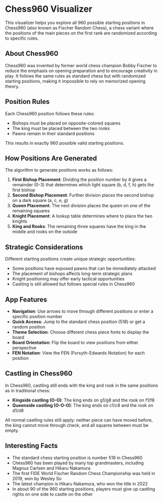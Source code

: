 # Chess960 Visualizer

This visualizer helps you explore all 960 possible starting positions in Chess960 (also known as Fischer Random Chess), a chess variant where the positions of the main pieces on the first rank are randomized according to specific rules.

## About Chess960

Chess960 was invented by former world chess champion Bobby Fischer to reduce the emphasis on opening preparation and to encourage creativity in play. It follows the same rules as standard chess but with randomized starting positions, making it impossible to rely on memorized opening theory.

## Position Rules

Each Chess960 position follows these rules:

- Bishops must be placed on opposite-colored squares
- The king must be placed between the two rooks
- Pawns remain in their standard positions

This results in exactly 960 possible valid starting positions.

## How Positions Are Generated

The algorithm to generate positions works as follows:

1. **First Bishop Placement**: Dividing the position number by 4 gives a remainder (0-3) that determines which light square (b, d, f, h) gets the first bishop
2. **Second Bishop Placement**: Further division places the second bishop on a dark square (a, c, e, g)
3. **Queen Placement**: The next division places the queen on one of the remaining squares
4. **Knight Placement**: A lookup table determines where to place the two knights
5. **King and Rooks**: The remaining three squares have the king in the middle and rooks on the outside

## Strategic Considerations

Different starting positions create unique strategic opportunities:

- Some positions have exposed pawns that can be immediately attacked
- The placement of bishops affects long-term strategic plans
- Knight positioning may offer early tactical opportunities
- Castling is still allowed but follows special rules in Chess960

## App Features

- **Navigation**: Use arrows to move through different positions or enter a specific position number
- **Quick Access**: Jump to the standard chess position (518) or get a random position
- **Theme Selection**: Choose different chess piece fonts to display the board
- **Board Orientation**: Flip the board to view positions from either perspective
- **FEN Notation**: View the FEN (Forsyth-Edwards Notation) for each position

## Castling in Chess960

In Chess960, castling still ends with the king and rook in the same positions as in traditional chess:

- **Kingside castling (O-O)**: The king ends on g1/g8 and the rook on f1/f8
- **Queenside castling (O-O-O)**: The king ends on c1/c8 and the rook on d1/d8

All normal castling rules still apply: neither piece can have moved before, the king cannot move through check, and all squares between must be empty.

## Interesting Facts

- The standard chess starting position is number 518 in Chess960
- Chess960 has been played by many top grandmasters, including Magnus Carlsen and Hikaru Nakamura
- The first FIDE World Fischer Random Chess Championship was held in 2019, won by Wesley So
- The latest champion is Hikaru Nakamura, who won the title in 2022
- In about 90 of the 960 starting positions, players must give up castling rights on one side to castle on the other
